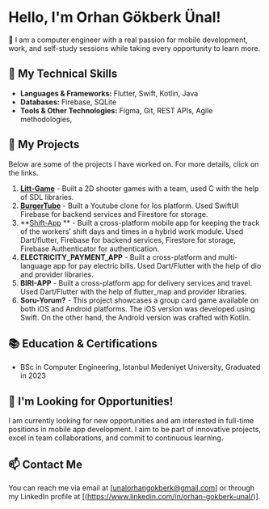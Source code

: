 # Hello, I'm Orhan Gökberk Ünal!

👋 I am a computer engineer with a real passion for mobile development, work, and self-study sessions while taking every opportunity to learn more.

## 🚀 My Technical Skills
- **Languages & Frameworks:** Flutter, Swift, Kotlin, Java
- **Databases:** Firebase, SQLite
- **Tools & Other Technologies:** Figma, Git, REST APIs, Agile methodologies,

## 💼 My Projects
Below are some of the projects I have worked on. For more details, click on the links.

1. **[Litt-Game](https://github.com/frekons/litt-game)** - Built a 2D shooter games with a team, used C with the help of SDL libraries. 
2. **[BurgerTube](https://github.com/GokberkUnal/BurgerTube)** - Built a Youtube clone for Ios platform. Used SwiftUI Firebase for backend services and Firestore for storage.
3. **[Shift-App](https://github.com/GokberkUnal/shift_app)  ** - Built a cross-platform mobile app for keeping the track of the workers’ shift days and times in a hybrid work module. Used Dart/flutter, Firebase for backend services, Firestore for storage, Firebase Authenticator for authentication.  
4. **ELECTRICITY_PAYMENT_APP** - Built a cross-platform and multi-language app for pay electric bills. Used Dart/Flutter with the help of dio and provider libraries.
5. **BIRI-APP** - Built a cross-platform app for delivery services and travel. Used Dart/Flutter with the help of flutter_map and provider libraries.
6. **Soru-Yorum?** - This project showcases a group card game available on both iOS and Android platforms. The iOS version was developed using Swift. On the other hand, the Android version was crafted with Kotlin.

## 📚 Education & Certifications
- BSc in Computer Engineering, Istanbul Medeniyet University, Graduated in 2023


## 🎯 I'm Looking for Opportunities!
I am currently looking for new opportunities and am interested in full-time positions in mobile app development. I aim to be part of innovative projects, excel in team collaborations, and commit to continuous learning.

## 📫 Contact Me
You can reach me via email at [unalorhangokberk@gmail.com] or through my LinkedIn profile at [(https://www.linkedin.com/in/orhan-gokberk-unal/)].


